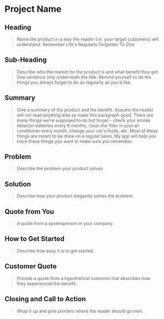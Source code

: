 # Project Name #

<!-- 
> This material was originally posted [here](http://www.quora.com/What-is-Amazons-approach-to-product-development-and-product-management). It is reproduced here for posterities sake.

There is an approach called "working backwards" that is widely used at Amazon. They work backwards from the customer, rather than starting with an idea for a product and trying to bolt customers onto it. While working backwards can be applied to any specific product decision, using this approach is especially important when developing new products or features.

For new initiatives a product manager typically starts by writing an internal press release announcing the finished product. The target audience for the press release is the new/updated product's customers, which can be retail customers or internal users of a tool or technology. Internal press releases are centered around the customer problem, how current solutions (internal or external) fail, and how the new product will blow away existing solutions.

If the benefits listed don't sound very interesting or exciting to customers, then perhaps they're not (and shouldn't be built). Instead, the product manager should keep iterating on the press release until they've come up with benefits that actually sound like benefits. Iterating on a press release is a lot less expensive than iterating on the product itself (and quicker!).

If the press release is more than a page and a half, it is probably too long. Keep it simple. 3-4 sentences for most paragraphs. Cut out the fat. Don't make it into a spec. You can accompany the press release with a FAQ that answers all of the other business or execution questions so the press release can stay focused on what the customer gets. My rule of thumb is that if the press release is hard to write, then the product is probably going to suck. Keep working at it until the outline for each paragraph flows. 

Oh, and I also like to write press-releases in what I call "Oprah-speak" for mainstream consumer products. Imagine you're sitting on Oprah's couch and have just explained the product to her, and then you listen as she explains it to her audience. That's "Oprah-speak", not "Geek-speak".

Once the project moves into development, the press release can be used as a touchstone; a guiding light. The product team can ask themselves, "Are we building what is in the press release?" If they find they're spending time building things that aren't in the press release (overbuilding), they need to ask themselves why. This keeps product development focused on achieving the customer benefits and not building extraneous stuff that takes longer to build, takes resources to maintain, and doesn't provide real customer benefit (at least not enough to warrant inclusion in the press release).
 -->
 
## Heading ##
  > Name the product in a way the reader (i.e. your target customers) will understand.
  Remember Life's Regularly Forgotten To-Dos

## Sub-Heading ##
  > Describe who the market for the product is and what benefit they get. One sentence only underneath the title.
  Remind yourself to do the things you always forget to do as regularly as you'd like.

## Summary ##
  > Give a summary of the product and the benefit. Assume the reader will not read anything else so make this paragraph good.
  There are many things we're supposed to do but forget - check your smoke detector batteries every 6 months, clean the filter in your air conditioner every month, change your car's fluids, etc. Most of these things are meant to be done on a regular basis. My app will help you track these things you want to make sure you remember.

## Problem ##
  > Describe the problem your product solves.

## Solution ##
  > Describe how your product elegantly solves the problem.

## Quote from You ##
  > A quote from a spokesperson in your company.

## How to Get Started ##
  > Describe how easy it is to get started.

## Customer Quote ##
  > Provide a quote from a hypothetical customer that describes how they experienced the benefit.

## Closing and Call to Action ##
  > Wrap it up and give pointers where the reader should go next.
